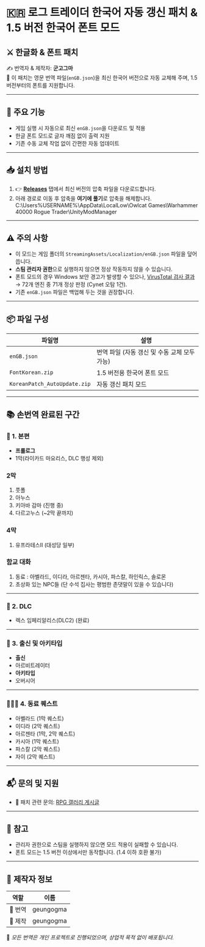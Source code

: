 # 🇰🇷 로그 트레이더 한국어 자동 갱신 패치 & 1.5 버전 한국어 폰트 모드

## ⚔️ 한글화 & 폰트 패치
✍️ 번역자 & 제작자: **군고그마**  
🧪 이 패치는 영문 번역 파일(`enGB.json`)을 최신 한국어 버전으로 자동 교체해 주며, 1.5 버전부터의 폰트를 지원합니다.

---

## 🧩 주요 기능
- 게임 실행 시 자동으로 최신 `enGB.json`을 다운로드 및 적용
- 한글 폰트 모드로 글자 깨짐 없이 출력 지원
- 기존 수동 교체 작업 없이 간편한 자동 업데이트

---

## 📥 설치 방법

1. 👉 [**Releases**](../../releases) 탭에서 최신 버전의 압축 파일을 다운로드합니다.  
2. 아래 경로로 이동 후 압축을 **여기에 풀기**로 압축을 해제합니다.  
C:\Users%USERNAME%\AppData\LocalLow\Owlcat Games\Warhammer 40000 Rogue Trader\UnityModManager

---

## ⚠️ 주의 사항
- 이 모드는 게임 폴더의 `StreamingAssets/Localization/enGB.json` 파일을 덮어씁니다.  
- **스팀 관리자 권한**으로 실행하지 않으면 정상 작동하지 않을 수 있습니다.  
- 폰트 모드의 경우 Windows 보안 경고가 발생할 수 있으나, [VirusTotal 검사 결과](https://www.virustotal.com/gui/file/f0b5a6d1397b114816896552eed70c6a6ab53f515611b82a3cf45b4bb578163c/detection)  
→ 72개 엔진 중 71개 정상 판정 (Cynet 오탐 1건).  
- 기존 `enGB.json` 파일은 백업해 두는 것을 권장합니다.

---

## 📦 파일 구성

| 파일명                        | 설명                                 |
|-------------------------------|--------------------------------------|
| `enGB.json`                   | 번역 파일 (자동 갱신 및 수동 교체 모두 가능) |
| `FontKorean.zip`              | 1.5 버전용 한국어 폰트 모드          |
| `KoreanPatch_AutoUpdate.zip`  | 자동 갱신 패치 모드                  |

---

## 📚 손번역 완료된 구간

### 🧭 1. 본편
- **프롤로그**
- 1막(라이카드 마요리스, DLC 행성 제외)
### 2막
1. 풋폴  
2. 아누스  
3. 키아바 감마 (진행 중)  
4. 다르고누스 (~2막 끝까지)

### 4막
1. 유프라테스Ⅱ (대성당 일부)

### 함교 대화
1. 동료 : 아벨라드, 이디라, 아르젠타, 카시아, 파스칼, 하인릭스, 솔로몬  
2. 초상화 있는 NPC들 (단 수석 집사는 평범한 존댓말이 있을 수 있습니다)


---

### 🧩 2. DLC
- 렉스 임페리알리스(DLC2) (완료)

---

### 🧬 3. 출신 및 아키타입
- **출신**
- 아르비트레이터
- **아키타입**
- 오버시어

---

### 🧑‍🤝‍🧑 4. 동료 퀘스트
- 아벨라드 (1막 퀘스트)
- 이디라 (2막 퀘스트)
- 아르젠타 (1막, 2막 퀘스트)
- 카시아 (1막 퀘스트)
- 파스칼 (2막 퀘스트)
- 자이 (2막 퀘스트)

---

## 📬 문의 및 지원
- 📢 패치 관련 문의: [RPG 갤러리 게시글](https://gall.dcinside.com/mgallery/board/view/?id=rpgundivded&no=52499) 

---

## 💬 참고
- 관리자 권한으로 스팀을 실행하지 않으면 모드 적용이 실패할 수 있습니다.  
- 폰트 모드는 1.5 버전 이상에서만 동작합니다. (1.4 이하 호환 불가)

---

## 🧠 제작자 정보
| 역할 | 이름 |
|------|------|
| 📝 번역 | geungogma |
| 🧰 제작 | geungogma |

📢 *모든 번역은 개인 프로젝트로 진행되었으며, 상업적 목적 없이 배포됩니다.*  
